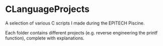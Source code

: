 # CLanguageProjects
A selection of various C scripts I made during the EPITECH Piscine.

Each folder contains different projects (e.g. reverse engineering the printf function), complete with explanations. 
